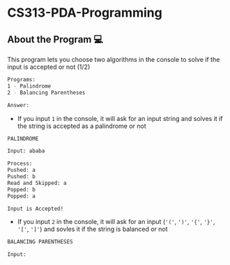 # CS313-PDA-Programming
## About the Program 💻
This program lets you choose two algorithms in the console to solve if the input is accepted or not (1/2)
``` bash
Programs:
1 - Palindrome
2 - Balancing Parentheses

Answer:
``` 
- If you input `1` in the console, it will ask for an input string and solves it if the string is accepted as a palindrome or not
``` bash
PALINDROME

Input: ababa

Process:
Pushed: a
Pushed: b
Read and Skipped: a
Popped: b
Popped: a

Input is Accepted!
``` 

- If you input `2` in the console, it will ask for an input (`'('`, `')'`, `'{'`, `'}'`, `'['`, `']'`) and sovles it if the string is balanced or not

``` bash
BALANCING PARENTHESES

Input: 
